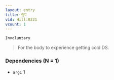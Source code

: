 ```yaml
---
layout: entry
title: གྲང་
vid: Hill:0221
vcount: 1
---
```

`Involuntary` 
> For the body to experience getting cold DS\.

### Dependencies (N = 1)
* `arg1` 1



